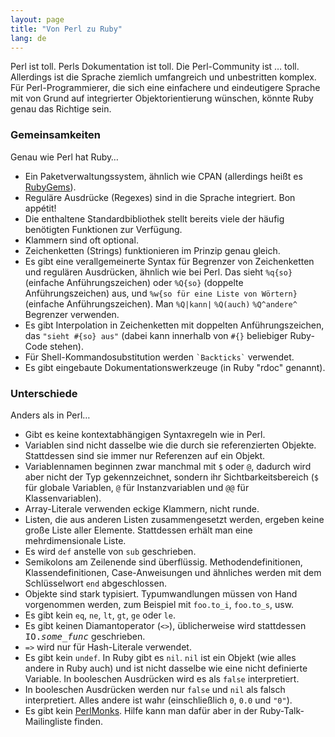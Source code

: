 ```yaml
---
layout: page
title: "Von Perl zu Ruby"
lang: de
---
```


Perl ist toll. Perls Dokumentation ist toll. Die Perl-Community ist …
toll. Allerdings ist die Sprache ziemlich umfangreich und unbestritten
komplex. Für Perl-Programmierer, die sich eine einfachere und
eindeutigere Sprache mit von Grund auf integrierter Objektorientierung
wünschen, könnte Ruby genau das Richtige sein.

### Gemeinsamkeiten

Genau wie Perl hat Ruby…

* Ein Paketverwaltungssystem, ähnlich wie CPAN
  (allerdings heißt es [RubyGems][1]).
* Reguläre Ausdrücke (Regexes) sind in die Sprache integriert. Bon appétit!
* Die enthaltene Standardbibliothek stellt bereits viele der häufig
  benötigten Funktionen zur Verfügung.
* Klammern sind oft optional.
* Zeichenketten (Strings) funktionieren im Prinzip genau gleich.
* Es gibt eine verallgemeinerte Syntax für Begrenzer von Zeichenketten
  und regulären Ausdrücken, ähnlich wie bei Perl.
  Das sieht `%q{so}` (einfache Anführungszeichen)
  oder `%Q{so}` (doppelte Anführungszeichen) aus,
  und `%w{so für eine Liste von Wörtern}` (einfache Anführungszeichen).
  Man `%Q|kann|` `%Q(auch)` `%Q^andere^` Begrenzer verwenden.
* Es gibt Interpolation in Zeichenketten mit doppelten Anführungszeichen,
  das `"sieht #{so} aus"` (dabei kann innerhalb von `#{}` beliebiger
  Ruby-Code stehen).
* Für Shell-Kommandosubstitution werden `` `Backticks` `` verwendet.
* Es gibt eingebaute Dokumentationswerkzeuge (in Ruby "rdoc" genannt).

### Unterschiede

Anders als in Perl…

* Gibt es keine kontextabhängigen Syntaxregeln wie in Perl.
* Variablen sind nicht dasselbe wie die durch sie referenzierten Objekte.
  Stattdessen sind sie immer nur Referenzen auf ein Objekt.
* Variablennamen beginnen zwar manchmal mit `$` oder `@`, dadurch wird
  aber nicht der Typ gekennzeichnet, sondern ihr Sichtbarkeitsbereich
  (`$` für globale Variablen, `@` für Instanzvariablen und
  `@@` für Klassenvariablen).
* Array-Literale verwenden eckige Klammern, nicht runde.
* Listen, die aus anderen Listen zusammengesetzt werden, ergeben keine
  große Liste aller Elemente.
  Stattdessen erhält man eine mehrdimensionale Liste.
* Es wird `def` anstelle von `sub` geschrieben.
* Semikolons am Zeilenende sind überflüssig.
  Methodendefinitionen, Klassendefinitionen, Case-Anweisungen
  und ähnliches werden mit dem Schlüsselwort `end` abgeschlossen.
* Objekte sind stark typisiert. Typumwandlungen müssen von Hand
  vorgenommen werden, zum Beispiel mit `foo.to_i`, `foo.to_s`, usw.
* Es gibt kein `eq`, `ne`, `lt`, `gt`, `ge` oder `le`.
* Es gibt keinen Diamantoperator (`<>`),
  üblicherweise wird stattdessen <tt>IO.*some\_func*</tt> geschrieben.
* `=>` wird nur für Hash-Literale verwendet.
* Es gibt kein `undef`. In Ruby gibt es `nil`.
  `nil` ist ein Objekt (wie alles andere in Ruby auch) und
  ist nicht dasselbe wie eine nicht definierte Variable.
  In booleschen Ausdrücken wird es als `false` interpretiert.
* In booleschen Ausdrücken werden nur `false` und `nil` als falsch
  interpretiert. Alles andere ist wahr (einschließlich `0`, `0.0` und `"0"`).
* Es gibt kein [PerlMonks][2].
  Hilfe kann man dafür aber in der Ruby-Talk-Mailingliste finden.



[1]: http://guides.rubygems.org
[2]: http://www.perlmonks.org/
